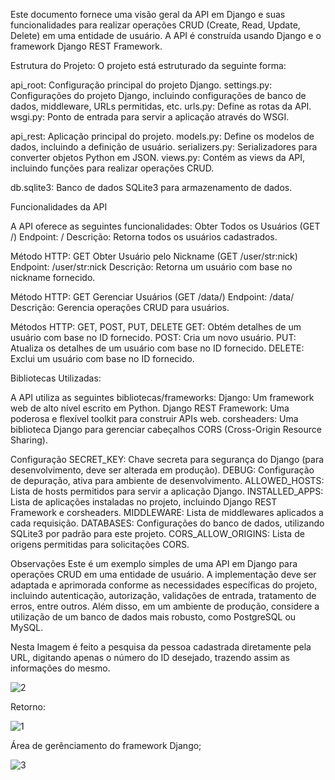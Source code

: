 Este documento fornece uma visão geral da API em Django e suas funcionalidades para realizar operações CRUD (Create, Read, Update, Delete) em uma entidade de usuário. A API é construída usando Django e o framework Django REST Framework.

Estrutura do Projeto: O projeto está estruturado da seguinte forma:



api_root: Configuração principal do projeto Django.
    settings.py: Configurações do projeto Django, incluindo configurações de banco de dados, middleware, URLs permitidas, etc.
    urls.py: Define as rotas da API.
    wsgi.py: Ponto de entrada para servir a aplicação através do WSGI.


    
    
api_rest: Aplicação principal do projeto.
    models.py: Define os modelos de dados, incluindo a definição de usuário.
    serializers.py: Serializadores para converter objetos Python em JSON.
    views.py: Contém as views da API, incluindo funções para realizar operações CRUD.
    
db.sqlite3: Banco de dados SQLite3 para armazenamento de dados.





Funcionalidades da API

A API oferece as seguintes funcionalidades: Obter Todos os Usuários (GET /)
Endpoint: / Descrição: Retorna todos os usuários cadastrados.



Método HTTP: GET Obter Usuário pelo Nickname (GET /user/str:nick)
Endpoint: /user/str:nick Descrição: Retorna um usuário com base no nickname fornecido.




Método HTTP: GET Gerenciar Usuários (GET /data/)
Endpoint: /data/ Descrição: Gerencia operações CRUD para usuários.




Métodos HTTP: GET, POST, PUT, DELETE 
GET: Obtém detalhes de um usuário com base no ID fornecido. 
POST: Cria um novo usuário. 
PUT: Atualiza os detalhes de um usuário com base no ID fornecido. 
DELETE: Exclui um usuário com base no ID fornecido.



Bibliotecas Utilizadas:

A API utiliza as seguintes bibliotecas/frameworks: 
Django: Um framework web de alto nível escrito em Python. 
Django REST Framework: Uma poderosa e flexível toolkit para construir APIs web. 
corsheaders: Uma biblioteca Django para gerenciar cabeçalhos CORS (Cross-Origin Resource Sharing).

Configuração SECRET_KEY: Chave secreta para segurança do Django (para desenvolvimento, deve ser alterada em produção). 
DEBUG: Configuração de depuração, ativa para ambiente de desenvolvimento. 
ALLOWED_HOSTS: Lista de hosts permitidos para servir a aplicação Django. 
INSTALLED_APPS: Lista de aplicações instaladas no projeto, incluindo Django REST Framework e corsheaders. 
MIDDLEWARE: Lista de middlewares aplicados a cada requisição. 
DATABASES: Configurações do banco de dados, utilizando SQLite3 por padrão para este projeto. 
CORS_ALLOW_ORIGINS: Lista de origens permitidas para solicitações CORS.



Observações Este é um exemplo simples de uma API em Django para operações CRUD em uma entidade de usuário. A implementação deve ser adaptada e aprimorada conforme as necessidades específicas do projeto, incluindo autenticação, autorização, validações de entrada, tratamento de erros, entre outros. Além disso, em um ambiente de produção, considere a utilização de um banco de dados mais robusto, como PostgreSQL ou MySQL.

Nesta Imagem é feito a pesquisa da pessoa cadastrada diretamente pela URL, digitando apenas o número do ID desejado, trazendo assim as informações do mesmo.

![2](https://github.com/Lvitor1002/backend-Python/assets/126728488/805c8c22-27de-40ca-9b22-fda6acbe8c2b)



Retorno:

![1](https://github.com/Lvitor1002/backend-Python/assets/126728488/f17624fc-7a01-43f7-bb86-bef6c0c8a402)



Área de gerênciamento do framework Django;

![3](https://github.com/Lvitor1002/backend-Python/assets/126728488/973c2128-6e76-4c5b-9f07-4c163fdd440c)





